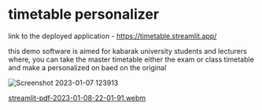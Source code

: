 # timetable personalizer

link to the deployed application - https://timetable.streamlit.app/

this demo software is aimed for kabarak university students and lecturers where, you can take the master timetable either the exam or class timetable and make a personalized on baed on the original


![Screenshot 2023-01-07 123913](https://user-images.githubusercontent.com/91450029/211144235-5d725981-f5d1-4f72-b2e0-727fb4ecf9a2.png)
 
[streamlit-pdf-2023-01-08-22-01-91.webm](https://user-images.githubusercontent.com/91450029/213859457-d5cd9731-4208-4d84-8c8f-32840916a379.webm)
